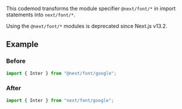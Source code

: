 This codemod transforms the module specifier `@next/font/*` in import statements into `next/font/*`.

Using the `@next/font/*` modules is deprecated since Next.js v13.2.

## Example

### Before

```jsx
import { Inter } from "@next/font/google";
```

### After

```jsx
import { Inter } from "next/font/google";
```
